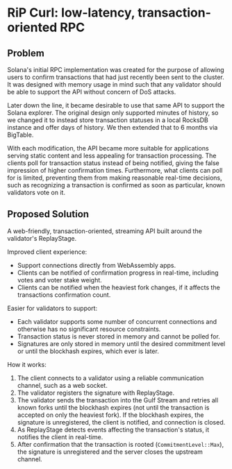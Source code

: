 # RiP Curl: low-latency, transaction-oriented RPC

## Problem

Solana's initial RPC implementation was created for the purpose of allowing
users to confirm transactions that had just recently been sent to the cluster.
It was designed with memory usage in mind such that any validator should be
able to support the API without concern of DoS attacks.

Later down the line, it became desirable to use that same API to support the
Solana explorer. The original design only supported minutes of history, so we
changed it to instead store transaction statuses in a local RocksDB instance
and offer days of history. We then extended that to 6 months via BigTable.

With each modification, the API became more suitable for applications serving
static content and less appealing for transaction processing. The clients poll
for transaction status instead of being notified, giving the false impression
of higher confirmation times. Furthermore, what clients can poll for is
limited, preventing them from making reasonable real-time decisions, such as
recognizing a transaction is confirmed as soon as particular, known
validators vote on it.

## Proposed Solution

A web-friendly, transaction-oriented, streaming API built around the
validator's ReplayStage.

Improved client experience:

- Support connections directly from WebAssembly apps.
- Clients can be notified of confirmation progress in real-time, including votes
  and voter stake weight.
- Clients can be notified when the heaviest fork changes, if it affects the
  transactions confirmation count.

Easier for validators to support:

- Each validator supports some number of concurrent connections and otherwise
  has no significant resource constraints.
- Transaction status is never stored in memory and cannot be polled for.
- Signatures are only stored in memory until the desired commitment level or
  until the blockhash expires, which ever is later.

How it works:

1. The client connects to a validator using a reliable communication channel,
   such as a web socket.
2. The validator registers the signature with ReplayStage.
3. The validator sends the transaction into the Gulf Stream and retries all
   known forks until the blockhash expires (not until the transaction is
   accepted on only the heaviest fork). If the blockhash expires, the
   signature is unregistered, the client is notified, and connection is closed.
4. As ReplayStage detects events affecting the transaction's status, it
   notifies the client in real-time.
5. After confirmation that the transaction is rooted (`CommitmentLevel::Max`),
   the signature is unregistered and the server closes the upstream channel.
